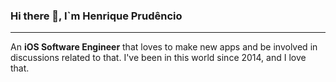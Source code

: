 ### Hi there 👋, I`m Henrique Prudêncio
---
An **iOS Software Engineer** that loves to make new apps and be involved in discussions related to that. I've been in this world since 2014, and I love that. 

<!--
**henriquepru/henriquepru** is a ✨ _special_ ✨ repository because its `README.md` (this file) appears on your GitHub profile.

Here are some ideas to get you started:

- 🔭 I’m currently working on ...
- 🌱 I’m currently learning ...
- 👯 I’m looking to collaborate on ...
- 🤔 I’m looking for help with ...
- 💬 Ask me about ...
- 📫 How to reach me: ...
- 😄 Pronouns: ...
- ⚡ Fun fact: ...
-->
